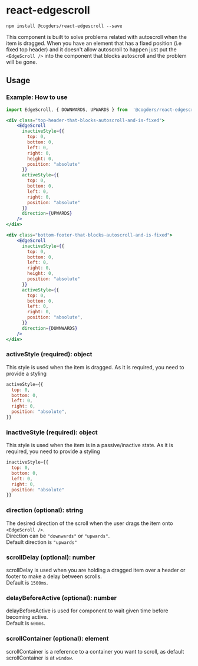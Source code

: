 # react-edgescroll

`npm install @cogders/react-edgescroll --save`

This component is built to solve problems related with autoscroll when the item is dragged. When you have an element that has a fixed position (i.e fixed top header) and it doesn't allow autoscroll to happen just put the `<EdgeScroll />` into the component that blocks autoscroll and the problem will be gone.

## Usage

### Example: How to use

```jsx
import EdgeScroll, { DOWNWARDS, UPWARDS } from  '@cogders/react-edgescroll';

<div class="top-header-that-blocks-autoscroll-and-is-fixed">
    <EdgeScroll
      inactiveStyle={{
        top: 0,
        bottom: 0,
        left: 0,
        right: 0,
        height: 0,
        position: "absolute"
      }}
      activeStyle={{
        top: 0,
        bottom: 0,
        left: 0,
        right: 0,
        position: "absolute"
      }}
      direction={UPWARDS}
    />
</div>

<div class="bottom-footer-that-blocks-autoscroll-and-is-fixed">
    <EdgeScroll
      inactiveStyle={{
        top: 0,
        bottom: 0,
        left: 0,
        right: 0,
        height: 0,
        position: "absolute"
      }}
      activeStyle={{
        top: 0,
        bottom: 0,
        left: 0,
        right: 0,
        position: "absolute",
      }}
      direction={DOWNWARDS}
    />
</div>
```

### activeStyle (required): object

This style is used when the item is dragged. As it is required, you need to provide a styling
```jsx
activeStyle={{
  top: 0,
  bottom: 0,
  left: 0,
  right: 0,
  position: "absolute",
}}
```

### inactiveStyle (required): object

This style is used when the item is in a passive/inactive state. As it is required, you need to provide a styling
```jsx
inactiveStyle={{
  top: 0,
  bottom: 0,
  left: 0,
  right: 0,
  position: "absolute"
}}
```

### direction (optional): string

The desired direction of the scroll when the user drags the item onto `<EdgeScroll />`. <br />
Direction can be `"downwards"` or `"upwards"`. <br />
Default direction is `"upwards"`

### scrollDelay (optional): number

scrollDelay is used when you are holding a dragged item over a header or footer to make a delay between scrolls. <br />
Default is `1500ms`.

### delayBeforeActive (optional): number

delayBeforeActive is used for component to wait given time before becoming active. <br />
Default is `600ms`.

### scrollContainer (optional): element

scrollContainer is a reference to a container you want to scroll, as default scrollContainer is at `window`.






